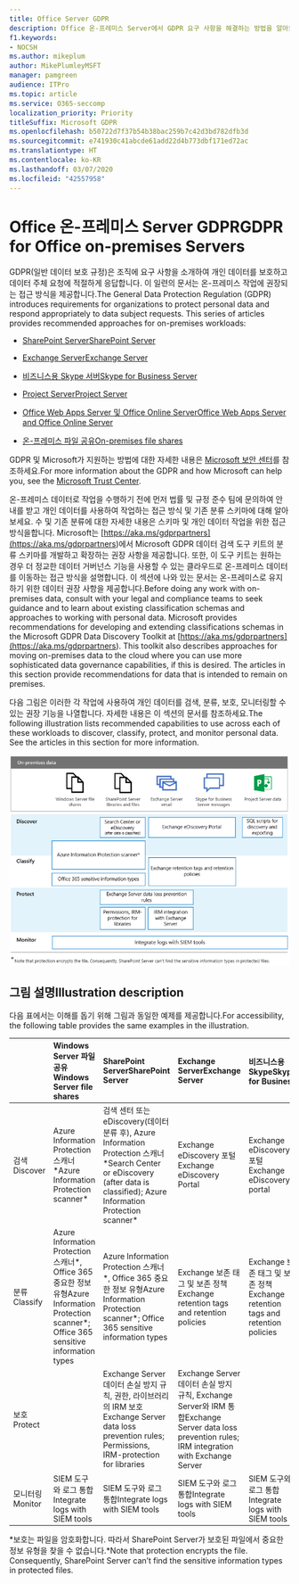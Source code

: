 ```yaml
---
title: Office Server GDPR
description: Office 온-프레미스 Server에서 GDPR 요구 사항을 해결하는 방법을 알아보세요.
f1.keywords:
- NOCSH
ms.author: mikeplum
author: MikePlumleyMSFT
manager: pamgreen
audience: ITPro
ms.topic: article
ms.service: O365-seccomp
localization_priority: Priority
titleSuffix: Microsoft GDPR
ms.openlocfilehash: b50722d7f37b54b38bac259b7c42d3bd782dfb3d
ms.sourcegitcommit: e741930c41abcde61add22d4b773dbf171ed72ac
ms.translationtype: HT
ms.contentlocale: ko-KR
ms.lasthandoff: 03/07/2020
ms.locfileid: "42557958"
---
```

# <a name="gdpr-for-office-on-premises-servers"></a><span data-ttu-id="e2583-103">Office 온-프레미스 Server GDPR</span><span class="sxs-lookup"><span data-stu-id="e2583-103">GDPR for Office on-premises Servers</span></span>

<span data-ttu-id="e2583-p101">GDPR(일반 데이터 보호 규정)은 조직에 요구 사항을 소개하여 개인 데이터를 보호하고 데이터 주체 요청에 적절하게 응답합니다. 이 일련의 문서는 온-프레미스 작업에 권장되는 접근 방식을 제공합니다.</span><span class="sxs-lookup"><span data-stu-id="e2583-p101">The General Data Protection Regulation (GDPR) introduces requirements for organizations to protect personal data and respond appropriately to data subject requests. This series of articles provides recommended approaches for on-premises workloads:</span></span>

-   [<span data-ttu-id="e2583-106">SharePoint Server</span><span class="sxs-lookup"><span data-stu-id="e2583-106">SharePoint Server</span></span>](gdpr-for-sharepoint-server.md)

-   [<span data-ttu-id="e2583-107">Exchange Server</span><span class="sxs-lookup"><span data-stu-id="e2583-107">Exchange Server</span></span>](gdpr-for-exchange-server.md)

-   [<span data-ttu-id="e2583-108">비즈니스용 Skype 서버</span><span class="sxs-lookup"><span data-stu-id="e2583-108">Skype for Business Server</span></span>](gdpr-for-skype-for-business-server.md)

-   [<span data-ttu-id="e2583-109">Project Server</span><span class="sxs-lookup"><span data-stu-id="e2583-109">Project Server</span></span>](gdpr-for-project-server.md)

-   [<span data-ttu-id="e2583-110">Office Web Apps Server 및 Office Online Server</span><span class="sxs-lookup"><span data-stu-id="e2583-110">Office Web Apps Server and Office Online Server</span></span>](gdpr-for-office-online-server.md)

-   [<span data-ttu-id="e2583-111">온-프레미스 파일 공유</span><span class="sxs-lookup"><span data-stu-id="e2583-111">On-premises file shares</span></span>](gdpr-for-on-premises-file-shares.md)

<span data-ttu-id="e2583-112">GDPR 및 Microsoft가 지원하는 방법에 대한 자세한 내용은 [Microsoft 보안 센터](https://www.microsoft.com/trust-center/privacy/gdpr-overview
)를 참조하세요.</span><span class="sxs-lookup"><span data-stu-id="e2583-112">For more information about the GDPR and how Microsoft can help you, see the [Microsoft Trust Center](https://www.microsoft.com/trust-center/privacy/gdpr-overview
).</span></span>

<span data-ttu-id="e2583-p102">온-프레미스 데이터로 작업을 수행하기 전에 먼저 법률 및 규정 준수 팀에 문의하여 안내를 받고 개인 데이터를 사용하여 작업하는 접근 방식 및 기존 분류 스키마에 대해 알아보세요. 수 및 기존 분류에 대한 자세한 내용은  스키마 및 개인 데이터 작업을 위한 접근 방식을합니다. Microsoft는 [https://aka.ms/gdprpartners](<https://aka.ms/gdprpartners>)에서 Microsoft GDPR 데이터 검색 도구 키트의 분류 스키마를 개발하고 확장하는 권장 사항을 제공합니다. 또한, 이 도구 키트는 원하는 경우 더 정교한 데이터 거버넌스 기능을 사용할 수 있는 클라우드로 온-프레미스 데이터를 이동하는 접근 방식을 설명합니다. 이 섹션에 나와 있는 문서는 온-프레미스로 유지하기 위한 데이터 권장 사항을 제공합니다.</span><span class="sxs-lookup"><span data-stu-id="e2583-p102">Before doing any work with on-premises data, consult with your legal and compliance teams to seek guidance and to learn about existing classification schemas and approaches to working with personal data. Microsoft provides recommendations for developing and extending classifications schemas in the Microsoft GDPR Data Discovery Toolkit at [https://aka.ms/gdprpartners](<https://aka.ms/gdprpartners>). This toolkit also describes approaches for moving on-premises data to the cloud where you can use more sophisticated data governance capabilities, if this is desired. The articles in this section provide recommendations for data that is intended to remain on premises.</span></span>

<span data-ttu-id="e2583-p103">다음 그림은 이러한 각 작업에 사용하여 개인 데이터를 검색, 분류, 보호, 모니터링할 수 있는 권장 기능을 나열합니다. 자세한 내용은 이 섹션의 문서를 참조하세요.</span><span class="sxs-lookup"><span data-stu-id="e2583-p103">The following illustration lists recommended capabilities to use across each of these workloads to discover, classify, protect, and monitor personal data. See the articles in this section for more information.</span></span>

![](../media/gdpr-for-office-servers-image1.png)

## <a name="illustration-description"></a><span data-ttu-id="e2583-119">그림 설명</span><span class="sxs-lookup"><span data-stu-id="e2583-119">Illustration description</span></span>

<span data-ttu-id="e2583-120">다음 표에서는 이해를 돕기 위해 그림과 동일한 예제를 제공합니다.</span><span class="sxs-lookup"><span data-stu-id="e2583-120">For accessibility, the following table provides the same examples in the illustration.</span></span>

|             |<span data-ttu-id="e2583-121">Windows Server 파일 공유</span><span class="sxs-lookup"><span data-stu-id="e2583-121">Windows Server file shares</span></span>|<span data-ttu-id="e2583-122">SharePoint Server</span><span class="sxs-lookup"><span data-stu-id="e2583-122">SharePoint Server</span></span>|<span data-ttu-id="e2583-123">Exchange Server</span><span class="sxs-lookup"><span data-stu-id="e2583-123">Exchange Server</span></span>|<span data-ttu-id="e2583-124">비즈니스용 Skype</span><span class="sxs-lookup"><span data-stu-id="e2583-124">Skype for Business</span></span>|<span data-ttu-id="e2583-125">Project Server</span><span class="sxs-lookup"><span data-stu-id="e2583-125">Project Server</span></span>|
|:------------|:-------------------------|:----------------|:--------------|:-----------------|:-------------|
|<span data-ttu-id="e2583-126">검색</span><span class="sxs-lookup"><span data-stu-id="e2583-126">Discover</span></span>|<span data-ttu-id="e2583-127">Azure Information Protection 스캐너\*</span><span class="sxs-lookup"><span data-stu-id="e2583-127">Azure Information Protection scanner\*</span></span>|<span data-ttu-id="e2583-128">검색 센터 또는 eDiscovery(데이터 분류 후), Azure Information Protection 스캐너\*</span><span class="sxs-lookup"><span data-stu-id="e2583-128">Search Center or eDiscovery (after data is classified); Azure Information Protection scanner\*</span></span>|<span data-ttu-id="e2583-129">Exchange eDiscovery 포털</span><span class="sxs-lookup"><span data-stu-id="e2583-129">Exchange eDiscovery Portal</span></span>|<span data-ttu-id="e2583-130">Exchange eDiscovery 포털</span><span class="sxs-lookup"><span data-stu-id="e2583-130">Exchange eDiscovery portal</span></span>|<span data-ttu-id="e2583-131">검색 및 내보내기용 SQL 스크립트</span><span class="sxs-lookup"><span data-stu-id="e2583-131">SQL scripts for discovery and exporting</span></span>|
|<span data-ttu-id="e2583-132">분류</span><span class="sxs-lookup"><span data-stu-id="e2583-132">Classify</span></span>|<span data-ttu-id="e2583-133">Azure Information Protection 스캐너\*, Office 365 중요한 정보 유형</span><span class="sxs-lookup"><span data-stu-id="e2583-133">Azure Information Protection scanner\*; Office 365 sensitive information types</span></span>|<span data-ttu-id="e2583-134">Azure Information Protection 스캐너\*, Office 365 중요한 정보 유형</span><span class="sxs-lookup"><span data-stu-id="e2583-134">Azure Information Protection scanner\*; Office 365 sensitive information types</span></span>|<span data-ttu-id="e2583-135">Exchange 보존 태그 및 보존 정책</span><span class="sxs-lookup"><span data-stu-id="e2583-135">Exchange retention tags and retention policies</span></span>|<span data-ttu-id="e2583-136">Exchange 보존 태그 및 보존 정책</span><span class="sxs-lookup"><span data-stu-id="e2583-136">Exchange retention tags and retention policies</span></span>||
|<span data-ttu-id="e2583-137">보호</span><span class="sxs-lookup"><span data-stu-id="e2583-137">Protect</span></span>||<span data-ttu-id="e2583-138">Exchange Server 데이터 손실 방지 규칙, 권한, 라이브러리의 IRM 보호</span><span class="sxs-lookup"><span data-stu-id="e2583-138">Exchange Server data loss prevention rules; Permissions, IRM-protection for libraries</span></span>|<span data-ttu-id="e2583-139">Exchange Server 데이터 손실 방지 규칙, Exchange Server와 IRM 통합</span><span class="sxs-lookup"><span data-stu-id="e2583-139">Exchange Server data loss prevention rules; IRM integration with Exchange Server</span></span>|||
|<span data-ttu-id="e2583-140">모니터링</span><span class="sxs-lookup"><span data-stu-id="e2583-140">Monitor</span></span>|<span data-ttu-id="e2583-141">SIEM 도구와 로그 통합</span><span class="sxs-lookup"><span data-stu-id="e2583-141">Integrate logs with SIEM tools</span></span>|<span data-ttu-id="e2583-142">SIEM 도구와 로그 통합</span><span class="sxs-lookup"><span data-stu-id="e2583-142">Integrate logs with SIEM tools</span></span>|<span data-ttu-id="e2583-143">SIEM 도구와 로그 통합</span><span class="sxs-lookup"><span data-stu-id="e2583-143">Integrate logs with SIEM tools</span></span>|<span data-ttu-id="e2583-144">SIEM 도구와 로그 통합</span><span class="sxs-lookup"><span data-stu-id="e2583-144">Integrate logs with SIEM tools</span></span>|<span data-ttu-id="e2583-145">SIEM 도구와 로그 통합</span><span class="sxs-lookup"><span data-stu-id="e2583-145">Integrate logs with SIEM tools</span></span>|

<span data-ttu-id="e2583-p104">\*보호는 파일을 암호화합니다. 따라서 SharePoint Server가 보호된 파일에서 중요한 정보 유형을 찾을 수 없습니다.</span><span class="sxs-lookup"><span data-stu-id="e2583-p104">\*Note that protection encrypts the file. Consequently, SharePoint Server can’t find the sensitive information types in protected files.</span></span>
